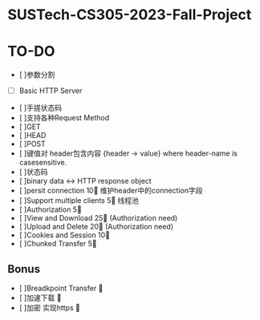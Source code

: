 # SUSTech-CS305-2023-Fall-Project

# TO-DO
- [ ]参数分割  
- [ ] Basic HTTP Server
- [ ]手搓状态码  
- [ ]支持各种Request Method  
- [ ]GET
- [ ]HEAD
- [ ]POST
- [ ]键值对 header包含内容 {header -> value} where header-name is casesensitive.
- [ ]状态码
- [ ]binary data <-> HTTP response object  
- [ ]persit connection 10:kiss: 维护header中的connection字段
- [ ]Support multiple clients 5:kiss: 线程池
- [ ]Authorization 5:kiss:
- [ ]View and Download 25:kiss: (Authorization need)
- [ ]Upload and Delete 20:kiss: (Authorization need)
- [ ]Cookies and Session 10:kiss:
- [ ]Chunked Transfer 5:kiss:

## Bonus
- [ ]Breadkpoint Transfer :kiss:
- [ ]加速下载 :kiss:
- [ ]加密 实现https :kiss:
